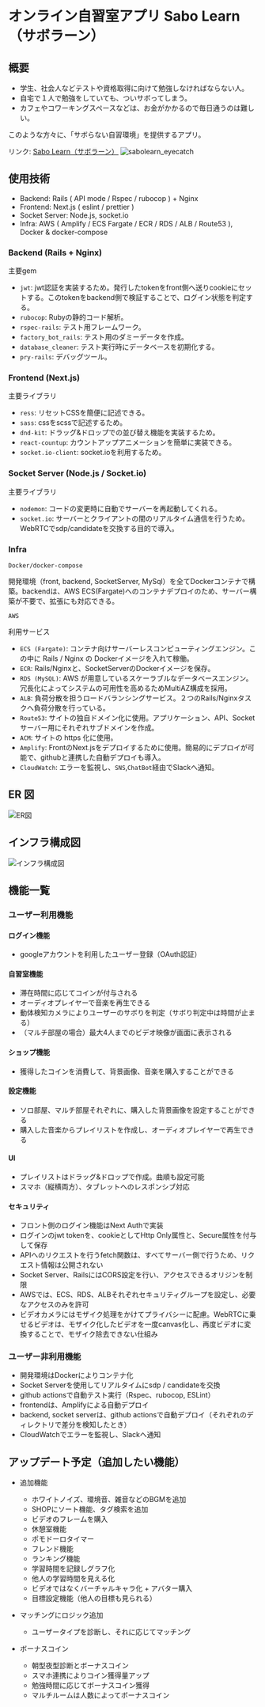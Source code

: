 # オンライン自習室アプリ Sabo Learn（サボラーン）

## 概要

- 学生、社会人などテストや資格取得に向けて勉強しなければならない人。
- 自宅で１人で勉強をしていても、ついサボってしまう。
- カフェやコワーキングスペースなどは、お金がかかるので毎日通うのは難しい。

このような方々に、「サボらない自習環境」を提供するアプリ。

リンク: [Sabo Learn（サボラーン）](https://app.sabolearn.com)
![sabolearn_eyecatch](https://github.com/makoto00000/sabo_learn/assets/65654634/be9f8710-4915-4636-9d13-c1295802646a)

## 使用技術

- Backend: Rails ( API mode / Rspec / rubocop ) + Nginx
- Frontend: Next.js ( eslint / prettier )
- Socket Server: Node.js, socket.io
- Infra: AWS ( Amplify / ECS Fargate / ECR / RDS / ALB / Route53 ), Docker & docker-compose

### Backend (Rails + Nginx)

主要gem

- `jwt`: jwt認証を実装するため。発行したtokenをfront側へ送りcookieにセットする。このtokenをbackend側で検証することで、ログイン状態を判定する。
- `rubocop`: Rubyの静的コード解析。
- `rspec-rails`: テスト用フレームワーク。
- `factory_bot_rails`: テスト用のダミーデータを作成。
- `database_cleaner`: テスト実行時にデータベースを初期化する。
- `pry-rails`: デバッグツール。

### Frontend (Next.js)

主要ライブラリ

- `ress`: リセットCSSを簡便に記述できる。
- `sass`: cssをscssで記述するため。
- `dnd-kit`: ドラッグ&ドロップでの並び替え機能を実装するため。
- `react-countup`: カウントアップアニメーションを簡単に実装できる。
- `socket.io-client`: socket.ioを利用するため。

### Socket Server (Node.js / Socket.io)

主要ライブラリ

- `nodemon`: コードの変更時に自動でサーバーを再起動してくれる。
- `socket.io`: サーバーとクライアントの間のリアルタイム通信を行うため。WebRTCでsdp/candidateを交換する目的で導入。

### Infra

`Docker/docker-compose`

開発環境（front, backend, SocketServer, MySql）を全てDockerコンテナで構築。backendは、AWS ECS(Fargate)へのコンテナデプロイのため、サーバー構築が不要で、拡張にも対応できる。

`AWS`

利用サービス

- `ECS (Fargate)`: コンテナ向けサーバーレスコンピューティングエンジン。この中に Rails / Nginx の Dockerイメージを入れて稼働。
- `ECR`: Rails/Nginxと、SocketServerのDockerイメージを保存。
- `RDS (MySQL)`: AWS が用意しているスケーラブルなデータベースエンジン。冗長化によってシステムの可用性を高めるためMultiAZ構成を採用。
- `ALB`: 負荷分散を担うロードバランシングサービス。２つのRails/Nginxタスクへ負荷分散を行っている。
- `Route53`: サイトの独自ドメイン化に使用。アプリケーション、API、Socketサーバー用にそれぞれサブドメインを作成。
- `ACM`: サイトの https 化に使用。
- `Amplify`: FrontのNext.jsをデプロイするために使用。簡易的にデプロイが可能で、githubと連携した自動デプロイも導入。
- `CloudWatch`: エラーを監視し、`SNS`,`ChatBot`経由でSlackへ通知。

## ER 図

![ER図](https://github.com/makoto00000/sabo_learn/assets/65654634/d3c3aa17-a9dc-4334-8e45-ab1aa7709412)

## インフラ構成図

![インフラ構成図](https://github.com/makoto00000/sabo_learn/assets/65654634/de75ef3c-dbcb-40e3-8c32-14eed87d46a6)

## 機能一覧

### ユーザー利用機能

#### ログイン機能

- googleアカウントを利用したユーザー登録（OAuth認証）

#### 自習室機能

- 滞在時間に応じてコインが付与される
- オーディオプレイヤーで音楽を再生できる
- 動体検知カメラによりユーザーのサボりを判定（サボり判定中は時間が止まる）
- （マルチ部屋の場合）最大4人までのビデオ映像が画面に表示される

#### ショップ機能

- 獲得したコインを消費して、背景画像、音楽を購入することができる

#### 設定機能

- ソロ部屋、マルチ部屋それぞれに、購入した背景画像を設定することができる
- 購入した音楽からプレイリストを作成し、オーディオプレイヤーで再生できる

#### UI

- プレイリストはドラッグ&ドロップで作成。曲順も設定可能
- スマホ（縦横両方）、タブレットへのレスポンシブ対応

#### セキュリティ

- フロント側のログイン機能はNext Authで実装
- ログインのjwt tokenを、cookieとしてHttp Only属性と、Secure属性を付与して保存
- APIへのリクエストを行うfetch関数は、すべてサーバー側で行うため、リクエスト情報は公開されない
- Socket Server、RailsにはCORS設定を行い、アクセスできるオリジンを制限
- AWSでは、ECS、RDS、ALBそれぞれセキュリティグループを設定し、必要なアクセスのみを許可
- ビデオカメラにはモザイク処理をかけてプライバシーに配慮。WebRTCに乗せるビデオは、モザイク化したビデオを一度canvas化し、再度ビデオに変換することで、モザイク除去できない仕組み

### ユーザー非利用機能

- 開発環境はDockerによりコンテナ化
- Socket Serverを使用してリアルタイムにsdp / candidateを交換
- github actionsで自動テスト実行（Rspec、rubocop, ESLint）
- frontendは、Amplifyによる自動デプロイ
- backend, socket serverは、github actionsで自動デプロイ（それぞれのディレクトリで差分を検知したとき）
- CloudWatchでエラーを監視し、Slackへ通知

## アップデート予定（追加したい機能）

- 追加機能
  - ホワイトノイズ、環境音、雑音などのBGMを追加
  - SHOPにソート機能、タグ検索を追加
  - ビデオのフレームを購入
  - 休憩室機能
  - ポモドーロタイマー
  - フレンド機能
  - ランキング機能
  - 学習時間を記録しグラフ化
  - 他人の学習時間を見える化
  - ビデオではなくバーチャルキャラ化 + アバター購入
  - 目標設定機能（他人の目標も見られる）

- マッチングにロジック追加
  - ユーザータイプを診断し、それに応じてマッチング

- ボーナスコイン
  - 朝型夜型診断とボーナスコイン
  - スマホ連携によりコイン獲得量アップ
  - 勉強時間に応じてボーナスコイン獲得
  - マルチルームは人数によってボーナスコイン
